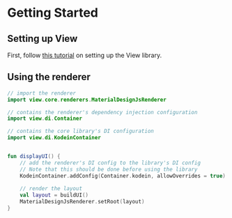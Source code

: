 # Getting Started

## Setting up View

First, follow [this tutorial](../../../1.%20Installation)
on setting up the View library.

## Using the renderer

```kotlin
// import the renderer
import view.core.renderers.MaterialDesignJsRenderer

// contains the renderer's dependency injection configuration
import view.di.Container

// contains the core library's DI configuration
import view.di.KodeinContainer


fun displayUI() {
    // add the renderer's DI config to the library's DI config
    // Note that this should be done before using the library
    KodeinContainer.addConfig(Container.kodein, allowOverrides = true)
    
    // render the layout
    val layout = buildUI()
    MaterialDesignJsRenderer.setRoot(layout)
}
```

